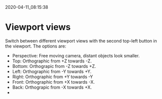 2020-04-11_08:15:38

# Viewport views

Switch between different viewport views with the second top-left button in the viewport.
The options are:

- Perspective: Free moving camera, distant objects look smaller.
- Top: Orthographic from +Z towards -Z.
- Bottom: Orthograpic from -Z towards +Z.
- Left: Orthographic from -Y towards +Y.
- Right: Orthographic from +Y towards -Y
- Front: Orthographic from +X towards -X.
- Back: Orthograpic from -X towards +X.
- 